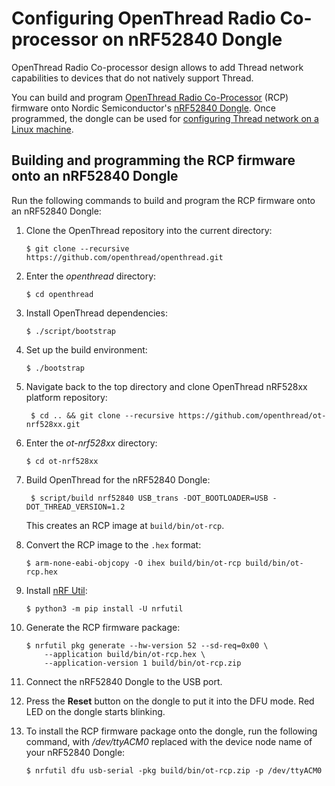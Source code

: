 # Configuring OpenThread Radio Co-processor on nRF52840 Dongle

OpenThread Radio Co-processor design allows to add Thread network capabilities
to devices that do not natively support Thread.

You can build and program
[OpenThread Radio Co-Processor](https://openthread.io/platforms/co-processor)
(RCP) firmware onto Nordic Semiconductor's
[nRF52840 Dongle](https://www.nordicsemi.com/Software-and-tools/Development-Kits/nRF52840-Dongle).
Once programmed, the dongle can be used for
[configuring Thread network on a Linux machine](linux_thread_connectivity.md).

## Building and programming the RCP firmware onto an nRF52840 Dongle

Run the following commands to build and program the RCP firmware onto an
nRF52840 Dongle:

1.  Clone the OpenThread repository into the current directory:

        $ git clone --recursive https://github.com/openthread/openthread.git

2.  Enter the _openthread_ directory:

        $ cd openthread

3.  Install OpenThread dependencies:

        $ ./script/bootstrap

4.  Set up the build environment:

        $ ./bootstrap

5. Navigate back to the top directory and clone OpenThread nRF528xx platform repository:

        $ cd .. && git clone --recursive https://github.com/openthread/ot-nrf528xx.git

6.  Enter the _ot-nrf528xx_ directory:

        $ cd ot-nrf528xx

7.  Build OpenThread for the nRF52840 Dongle:

         $ script/build nrf52840 USB_trans -DOT_BOOTLOADER=USB -DOT_THREAD_VERSION=1.2

    This creates an RCP image at `build/bin/ot-rcp`.

6.  Convert the RCP image to the `.hex` format:

        $ arm-none-eabi-objcopy -O ihex build/bin/ot-rcp build/bin/ot-rcp.hex

7.  Install
    [nRF Util](https://www.nordicsemi.com/Software-and-tools/Development-Tools/nRF-Util):

        $ python3 -m pip install -U nrfutil

8.  Generate the RCP firmware package:

        $ nrfutil pkg generate --hw-version 52 --sd-req=0x00 \
            --application build/bin/ot-rcp.hex \
            --application-version 1 build/bin/ot-rcp.zip

9.  Connect the nRF52840 Dongle to the USB port.

10. Press the **Reset** button on the dongle to put it into the DFU mode. Red
    LED on the dongle starts blinking.

11. To install the RCP firmware package onto the dongle, run the following
    command, with _/dev/ttyACM0_ replaced with the device node name of your
    nRF52840 Dongle:

        $ nrfutil dfu usb-serial -pkg build/bin/ot-rcp.zip -p /dev/ttyACM0
